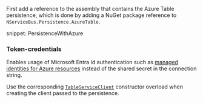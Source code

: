 First add a reference to the assembly that contains the Azure Table persistence, which is done by adding a NuGet package reference to `NServiceBus.Persistence.AzureTable`.

snippet: PersistenceWithAzure

### Token-credentials

Enables usage of Microsoft Entra Id authentication such as [managed identities for Azure resources](https://learn.microsoft.com/en-us/azure/storage/tables/authorize-access-azure-active-directory) instead of the shared secret in the connection string.

Use the corresponding [`TableServiceClient`](https://learn.microsoft.com/en-us/dotnet/api/azure.data.tables.tableserviceclient.-ctor?view=azure-dotnet#azure-data-tables-tableserviceclient-ctor(system-uri-azure-core-tokencredential-azure-data-tables-tableclientoptions)) constructor overload when creating the client passed to the persistence.
